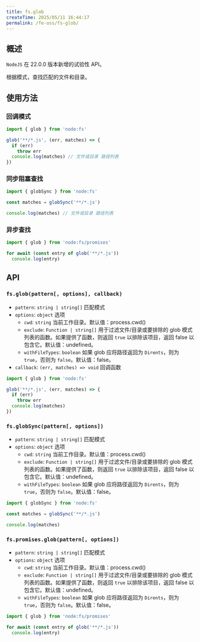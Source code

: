 ```yaml
---
title: fs.glob
createTime: 2025/05/11 16:44:17
permalink: /fe-oss/fs-glob/
---
```


<Badge text="NodeJS 22+" /> <Badge type="warning" text="实验性" />

## 概述

`NodeJS` 在 22.0.0 版本新增的试验性 API。

根据模式，查找匹配的文件和目录。

## 使用方法

### 回调模式

```ts
import { glob } from 'node:fs'

glob('**/*.js', (err, matches) => {
  if (err)
    throw err
  console.log(matches) // 文件或目录 路径列表
})
```

### 同步阻塞查找

```ts
import { globSync } from 'node:fs'

const matches = globSync('**/*.js')

console.log(matches) // 文件或目录 路径列表
```

### 异步查找

```ts
import { glob } from 'node:fs/promises'

for await (const entry of glob('**/*.js'))
  console.log(entry)
```

## API

### `fs.glob(pattern[, options], callback)`

- `pattern`: `string | string[]` 匹配模式
- `options`: `object` 选项
  - `cwd`: `string` 当前工作目录。默认值：process.cwd()
  - `exclude`: `Function | string[]` 用于过滤文件/目录或要排除的 glob 模式列表的函数。如果提供了函数，则返回 `true` 以排除该项目，返回 false 以包含它。默认值：undefined。
  - `withFileTypes`: `boolean` 如果 glob 应将路径返回为 `Dirents`，则为 `true`，否则为 `false`。默认值：false。
- `callback`: `(err, matches) => void` 回调函数

```ts
import { glob } from 'node:fs'

glob('**/*.js', (err, matches) => {
  if (err)
    throw err
  console.log(matches)
})
```

### `fs.globSync(pattern[, options])`

- `pattern`: `string | string[]` 匹配模式
- `options`: `object` 选项
  - `cwd`: `string` 当前工作目录。默认值：process.cwd()
  - `exclude`: `Function | string[]` 用于过滤文件/目录或要排除的 glob 模式列表的函数。如果提供了函数，则返回 `true` 以排除该项目，返回 false 以包含它。默认值：undefined。
  - `withFileTypes`: `boolean` 如果 glob 应将路径返回为 `Dirents`，则为 `true`，否则为 `false`。默认值：false。

```ts
import { globSync } from 'node:fs'

const matches = globSync('**/*.js')

console.log(matches)
```

### `fs.promises.glob(pattern[, options])`

- `pattern`: `string | string[]` 匹配模式
- `options`: `object` 选项
  - `cwd`: `string` 当前工作目录。默认值：process.cwd()
  - `exclude`: `Function | string[]` 用于过滤文件/目录或要排除的 glob 模式列表的函数。如果提供了函数，则返回 `true` 以排除该项目，返回 false 以包含它。默认值：undefined。
  - `withFileTypes`: `boolean` 如果 glob 应将路径返回为 `Dirents`，则为 `true`，否则为 `false`。默认值：false。

```ts
import { glob } from 'node:fs/promises'

for await (const entry of glob('**/*.js'))
  console.log(entry)
```
